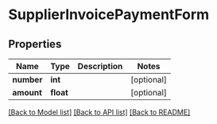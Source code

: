 # SupplierInvoicePaymentForm

## Properties
Name | Type | Description | Notes
------------ | ------------- | ------------- | -------------
**number** | **int** |  | [optional] 
**amount** | **float** |  | [optional] 

[[Back to Model list]](../README.md#documentation-for-models) [[Back to API list]](../README.md#documentation-for-api-endpoints) [[Back to README]](../README.md)


